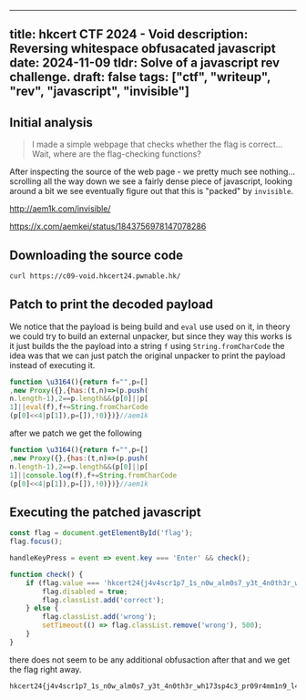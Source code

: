 
---
title: hkcert CTF 2024 - Void
description: Reversing whitespace obfusacated javascript
date: 2024-11-09
tldr: Solve of a javascript rev challenge.
draft: false
tags: ["ctf", "writeup", "rev", "javascript", "invisible"]
---

## Initial analysis

> I made a simple webpage that checks whether the flag is correct... Wait, where are the flag-checking functions?
    

After inspecting the source of the web page - we pretty much see nothing... scrolling all the way down we see a fairly dense piece of javascript, looking around a bit we see eventually figure out that this is "packed" by `invisible`.


http://aem1k.com/invisible/

https://x.com/aemkei/status/1843756978147078286


## Downloading the source code 

```bash
curl https://c09-void.hkcert24.pwnable.hk/
```

## Patch to print the decoded payload

We notice that the payload is being build and `eval` use used on it, in theory we could try to build an external unpacker, but since they way this works is it just builds the the payload into a string `f` using `String.fromCharCode` the idea was that we can just patch the original unpacker to print the payload instead of executing it.

```javascript
function \u3164(){return f="",p=[]  
,new Proxy({},{has:(t,n)=>(p.push(
n.length-1),2==p.length&&(p[0]||p[
1]||eval(f),f+=String.fromCharCode
(p[0]<<4|p[1]),p=[]),!0)})}//aem1k
```

after we patch we get the following 

```javascript
function \u3164(){return f="",p=[]  
,new Proxy({},{has:(t,n)=>(p.push(
n.length-1),2==p.length&&(p[0]||p[
1]||console.log(f),f+=String.fromCharCode
(p[0]<<4|p[1]),p=[]),!0)})}//aem1k
```

## Executing the patched javascript

```javascript
const flag = document.getElementById('flag');
flag.focus();

handleKeyPress = event => event.key === 'Enter' && check();

function check() {
    if (flag.value === 'hkcert24{j4v4scr1p7_1s_n0w_alm0s7_y3t_4n0th3r_wh173sp4c3_pr09r4mm1n9_l4ngu4g3}') {
        flag.disabled = true;
        flag.classList.add('correct');
    } else {
        flag.classList.add('wrong');
        setTimeout(() => flag.classList.remove('wrong'), 500);
    }
}
```

there does not seem to be any additional obfusaction after that and we get the flag right away.

```
hkcert24{j4v4scr1p7_1s_n0w_alm0s7_y3t_4n0th3r_wh173sp4c3_pr09r4mm1n9_l4ngu4g3}
```

